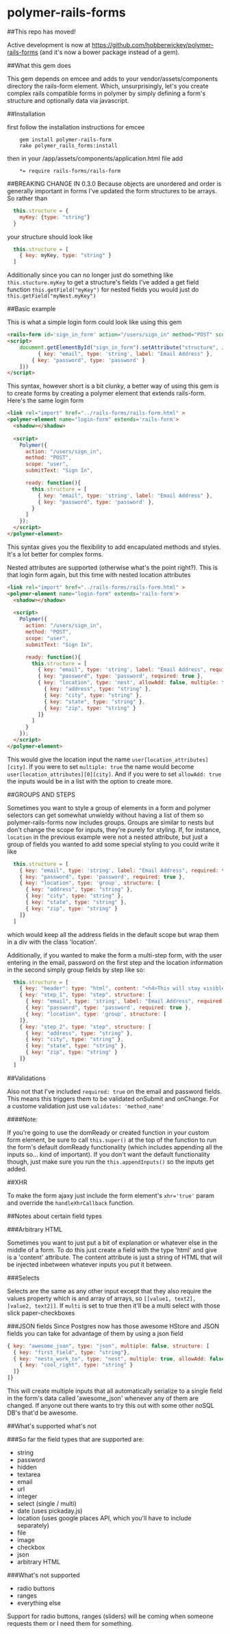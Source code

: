 polymer-rails-forms
===================

##This repo has moved!

Active development is now at https://github.com/hobberwickey/polymer-rails-forms (and it's 
now a bower package instead of a gem).



##What this gem does

This gem depends on emcee and adds to your vendor/assets/components directory
the rails-form element. Which, unsurprisingly, let's you create complex rails compatible 
forms in polymer by simply defining a form's structure and optionally data via 
javascript. 

##Installation

first follow the installation instructions for emcee

```
	gem install polymer-rails-form
	rake polymer_rails_forms:install
```

then in your /app/assets/components/application.html file add

```
	*= require rails-forms/rails-form
```

##BREAKING CHANGE IN 0.3.0
Because objects are unordered and order is generally important in forms I've updated 
the form structures to be arrays. So rather than 

```javascript
  this.structure = {
    myKey: {type: "string"}
  }
``` 

your structure should look like

```javascript
  this.structure = [
    { key: myKey, type: "string" }
  ]
```
Additionally since you can no longer just do something like ```this.stucture.myKey``` to get a 
structure's fields I've added a get field function ```this.getField("myKey")``` for nested fields
you would just do ```this.getField("myNest.myKey")```

##Basic example

This is what a simple login form could look like using this gem

```html
<rails-form id='sign_in_form' action="/users/sign_in" method="POST" scope="user" submitText="Sign In"></rails-form>
<script>
	document.getElementById("sign_in_form").setAttribute("structure", JSON.stringify([
		  { key: "email", type: 'string', label: "Email Address" },
    	{ key: "password", type: 'password' }
    ]))
</script>
```

This syntax, however short is a bit clunky, a better way of using this gem is to create forms by creating a 
polymer element that extends rails-form. Here's the same login form


```html
<link rel="import" href="../rails-forms/rails-form.html" >
<polymer-element name="login-form" extends='rails-form'>
  <shadow></shadow>
  
  <script>
    Polymer({
      action: "/users/sign_in",
      method: "POST",
      scope: "user",
      submitText: "Sign In",

      ready: function(){
        this.structure = [
          { key: "email", type: 'string', label: "Email Address" },
          { key: "password", type: 'password' },
        }               
      ]
    });
  </script>
</polymer-element>
```

This syntax gives you the flexibility to add encapulated methods and styles. It's a lot 
better for complex forms. 

Nested attributes are supported (otherwise what's the point right?). This is that login form 
again, but this time with nested location attributes

```html
<link rel="import" href="../rails-forms/rails-form.html" >
<polymer-element name="login-form" extends='rails-form'>
  <shadow></shadow>
  
  <script>
    Polymer({
      action: "/users/sign_in",
      method: "POST",
      scope: "user",
      submitText: "Sign In",

      ready: function(){
        this.structure = [
          { key: "email", type: 'string', label: "Email Address", required: true },
          { key: "password", type: 'password', required: true },
          { key: "location", type: 'nest', allowAdd: false, multiple: false, structure: [
            { key: "address", type: "string" },
            { key: "city", type: "string" },
            { key: "state", type: "string" },
            { key: "zip", type: "string" }
          ]}
        ]            
      }
    });
  </script>
</polymer-element>
```

This would give the location input the name ```user[location_attributes][city]```. If you were 
to set ```multiple: true``` the name would become ```user[location_attributes][0][city]```. And if 
you were to set ```allowAdd: true``` the inputs would be in a list with the option to create more. 


##GROUPS AND STEPS

Sometimes you want to style a group of elements in a form and polymer selectors can get somewhat 
unwieldy without having a list of them so polymer-rails-forms now includes groups. Groups are similar to 
nests but don't change the scope for inputs, they're purely for styling. If, for instance, ```location```
in the previous example were not a nested attribute, but just a group of fields you wanted to add some special
styling to you could write it like

```javascript
  this.structure = [
    { key: "email", type: 'string', label: "Email Address", required: true },
    { key: "password", type: 'password', required: true },
    { key: "location", type: 'group', structure: [
      { key: "address", type: "string" },
      { key: "city", type: "string" },
      { key: "state", type: "string" },
      { key: "zip", type: "string" }
    ]}
  ]
```

which would keep all the address fields in the default scope but wrap them in a div with the class 'location'.

Additionally, if you wanted to make the form a multi-step form, with the user entering in the email, password 
on the first step and the location information in the second simply group fields by step like so:

```javascript
  this.structure = [
    { key: "header": type: "html", content: "<h4>This will stay visible because it's outside of the steps</h4>" },
    { key: "step_1", type: "step", structure: [
      { key: "email", type: 'string', label: "Email Address", required: true },
      { key: "password", type: 'password', required: true },
      { key: "location", type: 'group', structure: [
    ]},
    { key: "step_2", type: "step", structure: [
      { key: "address", type: "string" },
      { key: "city", type: "string" },
      { key: "state", type: "string" },
      { key: "zip", type: "string" }
    ]}
  ]
```

##Validations

Also not that I've included ```required: true``` on the email and password fields. This means this triggers
them to be validated onSubmit and onChange. For a custome validation just use ```validates: 'method_name'```

####Note:

If you're going to use the domReady or created function in your custom form element, be sure to call
```this.super()``` at the top of the function to run the form's default domReady functionality 
(which includes appending all the inputs so... kind of important). If you don't want the default 
functionality though, just make sure you run the ```this.appendInputs()``` so the inputs get added. 

##XHR

To make the form ajaxy just include the form element's ```xhr='true'``` param 
and override the ```handleXhrCallback``` function. 

##Notes about certain field types

###Arbitrary HTML

Sometimes you want to just put a bit of explanation or whatever else in the middle of a form. To
do this just create a field with the type 'html' and give is a 'content' attribute. The content attribute is 
just a string of HTML that will be injected inbetween whatever inputs you put it between. 

###Selects

Selects are the same as any other input except that they also require the values property which is and array of 
arrays, so ```[[value1, text2], [value2, text2]]```. If ```multi``` is set to true then it'll be a multi select 
with those slick paper-checkboxes

###JSON fields
Since Postgres now has those awesome HStore and JSON fields you can take for advantage of them by using a json field 

```javascript
{ key: "awesome_json", type: "json", multiple: false, structure: [
  { key: "first_field", type: "string"},
  { key: "nests_work_to", type: "nest", multiple: true, allowAdd: false, structure: [
    { key: "cool_right", type: "string" }
  ]}
]} 
```
This will create multiple inputs that all automatically serialize to a single field in the form's data called 
'awesome_json' whenever any of them are changed. If anyone out there wants to try this out with some other noSQL 
DB's that'd be awesome.


##What's supported what's not

###So far the field types that are supported are:

* string
* password
* hidden
* textarea
* email
* url
* integer
* select (single / multi)
* date (uses pickaday.js)
* location (uses google places API, which you'll have to include separately)
* file 
* image 
* checkbox
* json 
* arbitrary HTML

###What's not supported 

* radio buttons
* ranges
* everything else

Support for radio buttons, ranges (sliders) will be coming when someone requests them or I
need them for something.  

